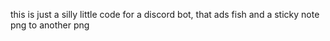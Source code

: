 this is just a silly little code for a discord bot, that ads fish and a sticky note png to another png
